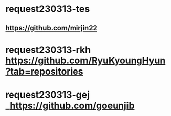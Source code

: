# request230313-tes
## https://github.com/mirjin22

# request230313-rkh https://github.com/RyuKyoungHyun?tab=repositories

# request230313-gej _https://github.com/goeunjib

